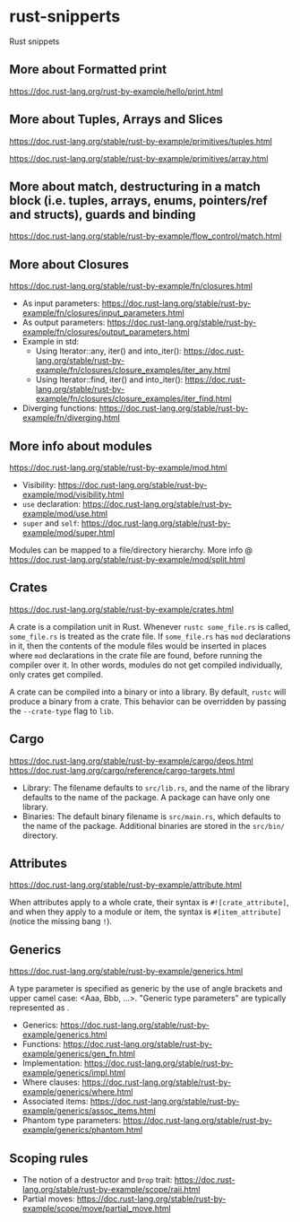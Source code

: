 # rust-snipperts
Rust snippets

## More about Formatted print
https://doc.rust-lang.org/rust-by-example/hello/print.html

## More about Tuples, Arrays and Slices
https://doc.rust-lang.org/stable/rust-by-example/primitives/tuples.html

https://doc.rust-lang.org/stable/rust-by-example/primitives/array.html

## More about match, destructuring in a match block (i.e. tuples, arrays, enums, pointers/ref and structs), guards and binding
https://doc.rust-lang.org/stable/rust-by-example/flow_control/match.html

## More about Closures
https://doc.rust-lang.org/stable/rust-by-example/fn/closures.html

- As input parameters: https://doc.rust-lang.org/stable/rust-by-example/fn/closures/input_parameters.html
- As output parameters: https://doc.rust-lang.org/stable/rust-by-example/fn/closures/output_parameters.html
- Example in std:
    - Using Iterator::any, iter() and into_iter(): https://doc.rust-lang.org/stable/rust-by-example/fn/closures/closure_examples/iter_any.html
    - Using Iterator::find, iter() and into_iter(): https://doc.rust-lang.org/stable/rust-by-example/fn/closures/closure_examples/iter_find.html
- Diverging functions: https://doc.rust-lang.org/stable/rust-by-example/fn/diverging.html

## More info about modules
https://doc.rust-lang.org/stable/rust-by-example/mod.html

- Visibility: https://doc.rust-lang.org/stable/rust-by-example/mod/visibility.html
- `use` declaration: https://doc.rust-lang.org/stable/rust-by-example/mod/use.html
- `super` and `self`: https://doc.rust-lang.org/stable/rust-by-example/mod/super.html

Modules can be mapped to a file/directory hierarchy. More info @ https://doc.rust-lang.org/stable/rust-by-example/mod/split.html

## Crates
https://doc.rust-lang.org/stable/rust-by-example/crates.html

A crate is a compilation unit in Rust. Whenever `rustc some_file.rs` is called, `some_file.rs` is treated as the crate file. If `some_file.rs` has `mod` declarations in it, then the contents of the module files would be inserted in places where `mod` declarations in the crate file are found, before running the compiler over it. In other words, modules do not get compiled individually, only crates get compiled.

A crate can be compiled into a binary or into a library. By default, `rustc` will produce a binary from a crate. This behavior can be overridden by passing the `--crate-type` flag to `lib`.

## Cargo
https://doc.rust-lang.org/stable/rust-by-example/cargo/deps.html
https://doc.rust-lang.org/cargo/reference/cargo-targets.html

- Library: The filename defaults to `src/lib.rs`, and the name of the library defaults to the name of the package. A package can have only one library.
- Binaries: The default binary filename is `src/main.rs`, which defaults to the name of the package. Additional binaries are stored in the `src/bin/` directory.

## Attributes
https://doc.rust-lang.org/stable/rust-by-example/attribute.html

When attributes apply to a whole crate, their syntax is `#![crate_attribute]`, and when they apply to a module or item, the syntax is `#[item_attribute]` (notice the missing bang `!`).

## Generics
https://doc.rust-lang.org/stable/rust-by-example/generics.html

A type parameter is specified as generic by the use of angle brackets and upper camel case: <Aaa, Bbb, ...>. "Generic type parameters" are typically represented as <T>.

- Generics: https://doc.rust-lang.org/stable/rust-by-example/generics.html
- Functions: https://doc.rust-lang.org/stable/rust-by-example/generics/gen_fn.html
- Implementation: https://doc.rust-lang.org/stable/rust-by-example/generics/impl.html
- Where clauses: https://doc.rust-lang.org/stable/rust-by-example/generics/where.html
- Associated items: https://doc.rust-lang.org/stable/rust-by-example/generics/assoc_items.html
- Phantom type parameters: https://doc.rust-lang.org/stable/rust-by-example/generics/phantom.html

## Scoping rules
- The notion of a destructor and `Drop` trait: https://doc.rust-lang.org/stable/rust-by-example/scope/raii.html
- Partial moves: https://doc.rust-lang.org/stable/rust-by-example/scope/move/partial_move.html
